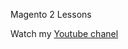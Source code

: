 Magento 2 Lessons

Watch my [Youtube chanel](https://www.youtube.com/channel/UClDDVLu0Cj_o9Y5D2ilCtdQ?view_as=subscriber)